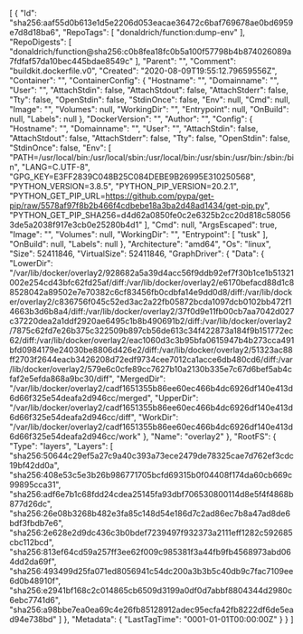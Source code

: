 [
{
"Id": "sha256:aaf55d0b613e1d5e2206d053eacae36472c6baf769678ae0bd6959e7d8d18ba6",
"RepoTags": [
"donaldrich/function:dump-env"
],
"RepoDigests": [
"donaldrich/function@sha256:c0b8fea18fc0b5a100f57798b4b874026089a7fdfaf57da10bec445bdae8549c"
],
"Parent": "",
"Comment": "buildkit.dockerfile.v0",
"Created": "2020-08-09T19:55:12.79659556Z",
"Container": "",
"ContainerConfig": {
"Hostname": "",
"Domainname": "",
"User": "",
"AttachStdin": false,
"AttachStdout": false,
"AttachStderr": false,
"Tty": false,
"OpenStdin": false,
"StdinOnce": false,
"Env": null,
"Cmd": null,
"Image": "",
"Volumes": null,
"WorkingDir": "",
"Entrypoint": null,
"OnBuild": null,
"Labels": null
},
"DockerVersion": "",
"Author": "",
"Config": {
"Hostname": "",
"Domainname": "",
"User": "",
"AttachStdin": false,
"AttachStdout": false,
"AttachStderr": false,
"Tty": false,
"OpenStdin": false,
"StdinOnce": false,
"Env": [
"PATH=/usr/local/bin:/usr/local/sbin:/usr/local/bin:/usr/sbin:/usr/bin:/sbin:/bin",
"LANG=C.UTF-8",
"GPG_KEY=E3FF2839C048B25C084DEBE9B26995E310250568",
"PYTHON_VERSION=3.8.5",
"PYTHON_PIP_VERSION=20.2.1",
"PYTHON_GET_PIP_URL=https://github.com/pypa/get-pip/raw/5578af97f8b2b466f4cdbebe18a3ba2d48ad1434/get-pip.py",
"PYTHON_GET_PIP_SHA256=d4d62a0850fe0c2e6325b2cc20d818c580563de5a2038f917e3cb0e25280b4d1"
],
"Cmd": null,
"ArgsEscaped": true,
"Image": "",
"Volumes": null,
"WorkingDir": "",
"Entrypoint": [
"tusk"
],
"OnBuild": null,
"Labels": null
},
"Architecture": "amd64",
"Os": "linux",
"Size": 52411846,
"VirtualSize": 52411846,
"GraphDriver": {
"Data": {
"LowerDir": "/var/lib/docker/overlay2/928682a5a39d4acc56f9ddb92ef7f30b1ce1b51321002e254cd43bfc62fd25af/diff:/var/lib/docker/overlay2/e6170befacd88d1c88528042a89502e7e70382c6cf83456fb0cdbfa14e9dd0d8/diff:/var/lib/docker/overlay2/c836756f045c52ed3ac2a22fb05872bcda1097dcb0102bb472f14663b3d6b8a4/diff:/var/lib/docker/overlay2/37f0d9e11fb00cb7aa7042d027c37220dea2a1ddf2920ae6495c1b8b490691b2/diff:/var/lib/docker/overlay2/7875c62fd7e26b375c322509b897cb56de613c34f422873a184f9b151772ec62/diff:/var/lib/docker/overlay2/eac1060d3c3b95bfa0615947b4b273cca491bfd0984179e24030be8806d426e2/diff:/var/lib/docker/overlay2/51323ac88ff2703f2644eacb3426208d72edf9734cee7012ca1acce6db480cd6/diff:/var/lib/docker/overlay2/579e6c0cfe89cc7627b10a2130b335e7c67d6bef5ab4cfaf2e5efda868a9bc30/diff",
"MergedDir": "/var/lib/docker/overlay2/cadf1651355b86ee60ec466b4dc6926df140e413d6d66f325e54deafa2d946cc/merged",
"UpperDir": "/var/lib/docker/overlay2/cadf1651355b86ee60ec466b4dc6926df140e413d6d66f325e54deafa2d946cc/diff",
"WorkDir": "/var/lib/docker/overlay2/cadf1651355b86ee60ec466b4dc6926df140e413d6d66f325e54deafa2d946cc/work"
},
"Name": "overlay2"
},
"RootFS": {
"Type": "layers",
"Layers": [
"sha256:50644c29ef5a27c9a40c393a73ece2479de78325cae7d762ef3cdc19bf42dd0a",
"sha256:408e53c5e3b26b986771705bcfd69315b0f04408f174da60cb669c99895cca31",
"sha256:adf6e7b1c68fdd24cdea25145fa93dbf706530800114d8e5f4f4868b877d26dc",
"sha256:26e08b3268b482e3fa85c148d54e186d7c2ad86ec7b8a47ad8de6bdf3fbdb7e6",
"sha256:2e628e2d9dc436c3b0bdef7239497f932373a2111eff1282c592685cbc112bcd",
"sha256:813ef64cd59a257ff3ee62f009c985381f3a44fb9fb4568973abd064dd2da69f",
"sha256:493499d25fa071ed8056941c54dc200a3b3b5c40db9c7fac7109ee6d0b48910f",
"sha256:e2941bf168c2c014865cb6509d3199a0df0d7abbf8804344d2980c6ebc7741d6",
"sha256:a98bbe7ea0ea69c4e26fb85128912adec95ecfa42fb8222df6de5ead94e738bd"
]
},
"Metadata": {
"LastTagTime": "0001-01-01T00:00:00Z"
}
}
]
